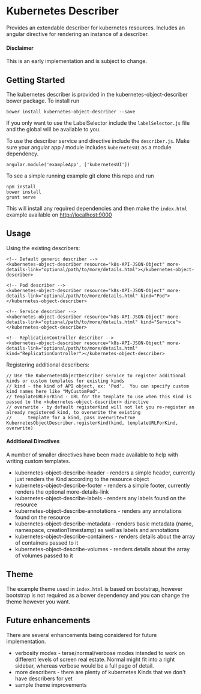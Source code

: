 Kubernetes Describer
====================

Provides an extendable describer for kubernetes resources. Includes an angular directive for rendering an instance of a describer.

#### Disclaimer
This is an early implementation and is subject to change. 

Getting Started
---------------

The kubernetes describer is provided in the kubernetes-object-describer bower package. To install run

```
bower install kubernetes-object-describer --save
```

If you only want to use the LabelSelector include the `labelSelector.js` file and the global will be available to you.

To use the describer service and directive include the `describer.js`. Make sure your angular app / module includes `kubernetesUI` as a module dependency.

```
angular.module('exampleApp', ['kubernetesUI'])
```

To see a simple running example git clone this repo and run

```
npm install
bower install
grunt serve
```

This will install any required dependencies and then make the `index.html` example available on [http://localhost:9000](http://localhost:9000)

Usage
-----

Using the existing describers:

```
<!-- Default generic describer -->
<kubernetes-object-describer resource="k8s-API-JSON-Object" more-details-link="optional/path/to/more/details.html"></kubernetes-object-describer>

<!-- Pod describer -->
<kubernetes-object-describer resource="k8s-API-JSON-Object" more-details-link="optional/path/to/more/details.html" kind="Pod"></kubernetes-object-describer>

<!-- Service describer -->
<kubernetes-object-describer resource="k8s-API-JSON-Object" more-details-link="optional/path/to/more/details.html" kind="Service"></kubernetes-object-describer>

<!-- ReplicationController describer -->
<kubernetes-object-describer resource="k8s-API-JSON-Object" more-details-link="optional/path/to/more/details.html" kind="ReplicationController"></kubernetes-object-describer>
```

Registering additional describers:

```
// Use the KubernetesObjectDescriber service to register additional kinds or custom templates for existing kinds
// kind - the kind of API object, ex: 'Pod'.  You can specify custom kind names here like "MyCustomPod".
// templateURLForKind - URL for the template to use when this Kind is passed to the <kubernetes-object-describer> directive
// overwrite - by default registerKind will not let you re-register an already registered kind, to overwrite the existing
//      template for a kind, pass overwrite=true
KubernetesObjectDescriber.registerKind(kind, templateURLForKind, overwrite)
```
#### Additional Directives

A number of smaller directives have been made available to help with writing custom templates.

* kubernetes-object-describe-header - renders a simple header, currently just renders the Kind according to the resource object
* kubernetes-object-describe-footer - renders a simple footer, currently renders the optional more-details-link
* kubernetes-object-describe-labels - renders any labels found on the resource
* kubernetes-object-describe-annotations - renders any annotations found on the resource
* kubernetes-object-describe-metadata - renders basic metadata (name, namespace, creationTimestamp) as well as labels and annotations
* kubernetes-object-describe-containers - renders details about the array of containers passed to it
* kubernetes-object-describe-volumes - renders details about the array of volumes passed to it

Theme
-----

The example theme used in `index.html` is based on bootstrap, however bootstrap is not required as a bower dependency and you can change the theme however you want.

Future enhancements
-------------------

There are several enhancements being considered for future implementation.

* verbosity modes - terse/normal/verbose modes intended to work on different levels of screen real estate. Normal might fit into a right sidebar, whereas verbose would be a full page of detail.
* more describers - there are plenty of kubernetes Kinds that we don't have describers for yet
* sample theme improvements